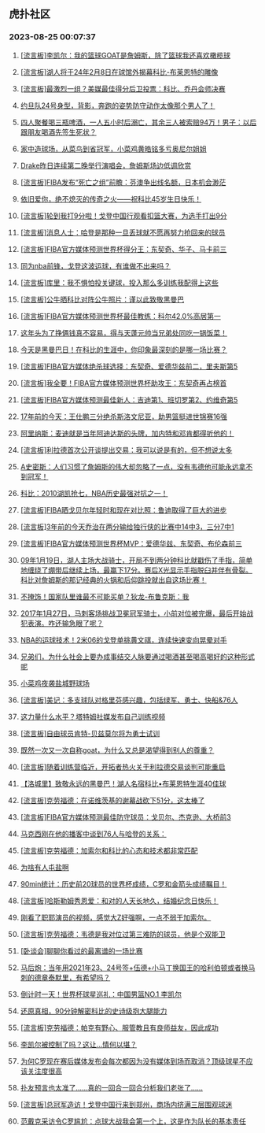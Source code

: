 ## 虎扑社区 
### 2023-08-25 00:07:37

1. [[流言板]李凯尔：我的篮球GOAT是詹姆斯，除了篮球我还喜欢橄榄球](https://bbs.hupu.com/61813612.html)

2. [[流言板]湖人将于24年2​​月8日在球馆外揭幕科比-布莱恩特的雕像](https://bbs.hupu.com/61814867.html)

3. [[流言板]最激烈一组？美媒最佳得分后卫投票：科比、乔丹会师决赛](https://bbs.hupu.com/61813353.html)

4. [约旦队24号身型，背影，奔跑的姿势防守动作太像那个男人了！](https://bbs.hupu.com/61810701.html)

5. [四人聚餐喝三瓶啤酒，一人五小时后溺亡，其余三人被索赔94万！男子：以后跟朋友喝酒先签生死状？](https://bbs.hupu.com/61810867.html)

6. [﻿家中造球场，从菜鸟到省冠军，小菜鸡黄皓铭多亏奥尼尔姐姐](https://bbs.hupu.com/61814381.html)

7. [Drake昨日连续第二晚举行演唱会，詹姆斯场边低调欣赏](https://bbs.hupu.com/61814416.html)

8. [[流言板]FIBA发布“死亡之组”前瞻：芬澳争出线名额，日本机会渺茫](https://bbs.hupu.com/61814118.html)

9. [依旧爱你，绝不熄灭的传奇之火——祝科比45岁生日快乐️！](https://bbs.hupu.com/61806146.html)

10. [[流言板]轮到我打9分啦！戈登中国行观看扣篮大赛，为选手打出9分](https://bbs.hupu.com/61813473.html)

11. [[流言板]消息人士：哈登是那种一旦丢球就不愿再努力抢回来的球员](https://bbs.hupu.com/61806413.html)

12. [[流言板]FIBA官方媒体预测世界杯得分王：东契奇、华子、马卡前三](https://bbs.hupu.com/61813427.html)

13. [同为nba前锋，戈登这波运球，有谁做不出来吗？](https://bbs.hupu.com/61807516.html)

14. [[流言板]库里：我不惧怕投关键球，投入那么多训练我配得上这些](https://bbs.hupu.com/61806815.html)

15. [[流言板]公牛晒科比对阵公牛照片：谨以此致敬黑曼巴](https://bbs.hupu.com/61814515.html)

16. [[流言板]FIBA官方媒体预测世界杯最佳教练：科尔42.0%高居第一](https://bbs.hupu.com/61814489.html)

17. [这年头为了挣俩钱真不容易，得与天蓬元帅当兄弟处同吃一锅饭菜！](https://bbs.hupu.com/61806906.html)

18. [今天是黑曼巴日！在科比的生涯中，你印象最深刻的是哪一场比赛？](https://bbs.hupu.com/61805838.html)

19. [[流言板]FIBA官方媒体绝杀球选择：东契奇、爱德华兹前二，里夫斯第5](https://bbs.hupu.com/61813182.html)

20. [[流言板]我全要！FIBA官方媒体预测世界杯助攻王：东契奇再占榜首](https://bbs.hupu.com/61813594.html)

21. [[流言板]FIBA官方媒体预测最佳新人：吉迪第1、班切罗第2、约维奇第5](https://bbs.hupu.com/61812961.html)

22. [17年前的今天：王仕鹏三分绝杀斯洛文尼亚，助男篮挺进世锦赛16强](https://bbs.hupu.com/61805473.html)

23. [阿里纳斯：麦迪就是当年阿迪达斯的头牌，加内特和邓肯都得听他的！](https://bbs.hupu.com/61813113.html)

24. [[流言板]利拉德首次公开谈提出交易：我可以说是有的，但不想说太多](https://bbs.hupu.com/61814851.html)

25. [A史密斯：人们习惯了詹姆斯的伟大却忽略了一点，没有韦德他可能永远拿不到冠军！](https://bbs.hupu.com/61812953.html)

26. [科比：2010湖凯抢七，NBA历史最强对抗之一！](https://bbs.hupu.com/61806189.html)

27. [[流言板]FIBA晒戈贝尔年轻时和现在对比照：鲁迪取得了巨大的进步](https://bbs.hupu.com/61813708.html)

28. [[流言板]3年前的今天乔治在两分输给独行侠的比赛中14中3，三分7中1](https://bbs.hupu.com/61805929.html)

29. [[流言板]FIBA官方媒体预测世界杯MVP：爱德华兹、东契奇、布伦森前三](https://bbs.hupu.com/61812875.html)

30. [09年1月19日，湖人主场大战骑士，开局不到两分钟科比就戳伤了手指，简单地缠绕了绷带后继续上场，最赢下17分。赛后X光显示手指脱臼并伴有骨裂。科比对詹姆斯的那记经典的火锅和后仰跳投就出自这场比赛！](https://bbs.hupu.com/61811528.html)

31. [不掩饰！国家队里谁最不可能买单？狄龙-布鲁克斯：我](https://bbs.hupu.com/61813805.html)

32. [2017年1月27日，马刺客场挑战卫冕冠军骑士，小前对位被完爆，最后开始战犯表演。咋还输急眼了呢？](https://bbs.hupu.com/61814274.html)

33. [NBA的运球技术！2米06的戈登单挑黄文祺，连续快速变向晃晕对手](https://bbs.hupu.com/61804638.html)

34. [兄弟们，为什么社会上要办成事结交人脉要通过喝酒甚至喝高喝好的这种形式呢](https://bbs.hupu.com/61807204.html)

35. [小菜鸡夜袭盐城野球场](https://bbs.hupu.com/61811315.html)

36. [[流言板]美记：多支球队对格里芬感兴趣，包括绿军、勇士、快船&76人](https://bbs.hupu.com/61804711.html)

37. [这力量什么水平？塔特姆社媒发布自己训练视频](https://bbs.hupu.com/61805685.html)

38. [[流言板]自由球员肯特-贝兹莫尔将为勇士试训](https://bbs.hupu.com/61805822.html)

39. [既然一次又一次自称goat，为什么又总是渴望得到别人的尊重？](https://bbs.hupu.com/61813552.html)

40. [[流言板]随着训练营临近，开拓者热火关于利拉德交易谈判可能重启](https://bbs.hupu.com/61812407.html)

41. [【洛城里】致敬永远的黑曼巴！湖人名宿科比•布莱恩特生涯40佳球](https://bbs.hupu.com/61810984.html)

42. [[流言板]克劳福德：在诺维茨基的谢幕战砍下51分，这太棒了](https://bbs.hupu.com/61814161.html)

43. [[流言板]FIBA官方媒体预测最佳防守球员：戈贝尔、杰克逊、大桥前3](https://bbs.hupu.com/61813069.html)

44. [马克西刚在他的播客中谈到76人与哈登的关系：](https://bbs.hupu.com/61814558.html)

45. [[流言板]克劳福德：加索尔和科比的心态和技术都非常匹配](https://bbs.hupu.com/61814365.html)

46. [为啥有人屯盐啊](https://bbs.hupu.com/61813357.html)

47. [90min统计：历史前20球员的世界杯成绩，C罗和金箭头成绩瞩目！](https://bbs.hupu.com/61814578.html)

48. [[流言板]哈斯勒姆秀恩爱：和对的人天长地久，结婚纪念日快乐！](https://bbs.hupu.com/61814572.html)

49. [刚看了职耶演员的视频，感觉大Z好强啊，一点不弱于加索尔。](https://bbs.hupu.com/61814069.html)

50. [[流言板]克劳福德：韦德是我对位过第三难防的球员，他是个双能卫](https://bbs.hupu.com/61814100.html)

51. [[卧谈会]聊聊你看过的最离谱的一场比赛](https://bbs.hupu.com/61812618.html)

52. [马后炮：当年用2021年23、24号签+伍德+小马丁换国王的哈利伯顿或者换马刺的德章泰默里，有希望吗？](https://bbs.hupu.com/61814620.html)

53. [倒计时一天！世界杯球星巡礼：中国男篮NO.1 李凯尔](https://bbs.hupu.com/61804412.html)

54. [还原真相，90分钟解密科比的史诗级抱大腿能力](https://bbs.hupu.com/61807826.html)

55. [[流言板]克劳福德：帕克有野心、服管教且有良师益友，因此成功](https://bbs.hupu.com/61814253.html)

56. [李凯尔被控制了吗？这让…情何以堪？](https://bbs.hupu.com/61813646.html)

57. [为何C罗现在赛后媒体发布会每次都因为没有媒体到场而取消？顶级球星不应该关注度很高](https://bbs.hupu.com/61814606.html)

58. [扑友预言也太准了……真的一回合一回合分析我们老张了……](https://bbs.hupu.com/61813642.html)

59. [[流言板]总冠军造访！戈登中国行来到郑州，商场内挤满三层围观球迷](https://bbs.hupu.com/61813047.html)

60. [范戴克采访令C罗尴尬：点球大战我会第一个上，这是作为队长的基本责任](https://bbs.hupu.com/61814750.html)

